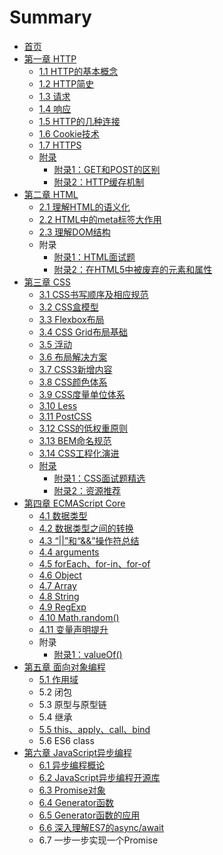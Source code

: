 # Summary

* [首页](README.md)
* [第一章 HTTP](di-yi-zhang-http.md)
  * [1.1 HTTP的基本概念](di-yi-zhang-http/11-httpde-ji-ben-gai-nian.md)
  * [1.2 HTTP简史](di-yi-zhang-http/12-httpjian-shi.md)
  * [1.3 请求](di-yi-zhang-http/13-qing-qiu.md)
  * [1.4 响应](di-yi-zhang-http/14-xiang-ying.md)
  * [1.5 HTTP的几种连接](di-yi-zhang-http/15-httpde-ji-zhong-lian-jie.md)
  * [1.6 Cookie技术](di-yi-zhang-http/16-cookieji-zhu.md)
  * [1.7 HTTPS](di-yi-zhang-http/17-https.md)
  * [附录](di-yi-zhang-http/fu-lu.md)
    * [附录1：GET和POST的区别](di-yi-zhang-http/fu-lu-1-get-he-post-de-qu-bie.md)
    * [附录2：HTTP缓存机制](di-yi-zhang-http/fu-lu-2-http-huan-cun-ji-zhi.md)
* [第二章 HTML](di-er-zhang-html.md)
  * [2.1 理解HTML的语义化](di-er-zhang-html/21-li-jie-html-de-yu-yi-hua.md)
  * [2.2 HTML中的meta标签大作用](di-er-zhang-html/22-htmlzhong-de-meta-biao-qian-da-zuo-yong.md)
  * [2.3 理解DOM结构](di-er-zhang-html/23-li-jie-dom-jie-gou.md)
  * 附录
    * [附录1：HTML面试题](di-er-zhang-html/fu-lu-1-html-mian-shi-ti.md)
    * [附录2：在HTML5中被废弃的元素和属性](di-er-zhang-html/fu-lu-2-ff1a-zai-html5-zhong-bei-fei-qi-de-yuan-su-he-shu-xing.md)
* [第三章 CSS](di-san-zhang-css.md)
  * [3.1 CSS书写顺序及相应规范](di-san-zhang-css/31-cssshu-xie-shun-xu-ji-xiang-ying-gui-fan.md)
  * [3.2 CSS盒模型](di-san-zhang-css/32-csshe-mo-xing.md)
  * [3.3 Flexbox布局](di-san-zhang-css/33-flexboxbu-ju.md)
  * [3.4 CSS Grid布局基础](di-san-zhang-css/34-css-gridbu-ju-ji-chu.md)
  * [3.5 浮动](di-san-zhang-css/35-fu-dong.md)
  * [3.6 布局解决方案](di-san-zhang-css/36-bu-ju-jie-jue-fang-an.md)
  * [3.7 CSS3新增内容](di-san-zhang-css/37-css3xin-zeng-nei-rong.md)
  * [3.8 CSS颜色体系](di-san-zhang-css/38-cssyan-se-ti-xi.md)
  * [3.9 CSS度量单位体系](di-san-zhang-css/39-cssdu-liang-dan-wei-ti-xi.md)
  * [3.10 Less](di-san-zhang-css/310-less.md)
  * [3.11 PostCSS](di-san-zhang-css/311-postcss.md)
  * [3.12 CSS的低权重原则](di-san-zhang-css/312-cssde-di-quan-zhong-yuan-ze.md)
  * [3.13 BEM命名规范](di-san-zhang-css/313-bemming-ming-gui-fan.md)
  * [3.14 CSS工程化演进](di-san-zhang-css/314-cssgong-cheng-hua-yan-jin.md)
  * [附录](di-san-zhang-css/fu-lu.md)
    * [附录1：CSS面试题精选](di-san-zhang-css/fu-lu/fu-lu-1-css-mian-shi-ti-jing-xuan.md)
    * [附录2：资源推荐](di-san-zhang-css/fu-lu/fu-lu-2-ff1a-zi-yuan-tui-jian.md)
* [第四章 ECMAScript Core](di-si-zhang-ecmascript-core.md)
  * [4.1 数据类型](di-si-zhang-ecmascript-core/41-shu-ju-lei-xing.md)
  * [4.2 数据类型之间的转换](di-si-zhang-ecmascript-core/42-shu-ju-lei-xing-zhi-jian-de-zhuan-huan.md)
  * [4.3 “\|\|”和“&&”操作符总结](di-si-zhang-ecmascript-core/43-201c7c7c-201d-he-201c2626-201d-cao-zuo-fu-zong-jie.md)
  * [4.4 arguments](di-si-zhang-ecmascript-core/44-arguments.md)
  * [4.5 forEach、for-in、for-of](di-si-zhang-ecmascript-core/45-foreachfor-infor-of.md)
  * [4.6 Object](di-si-zhang-ecmascript-core/46-object.md)
  * [4.7 Array](di-si-zhang-ecmascript-core/47-array.md)
  * [4.8 String](di-si-zhang-ecmascript-core/48-string.md)
  * [4.9 RegExp](di-si-zhang-ecmascript-core/49-regexp.md)
  * [4.10 Math.random\(\)](di-si-zhang-ecmascript-core/410-mathrandom.md)
  * [4.11 变量声明提升](di-si-zhang-ecmascript-core/412-bian-liang-sheng-ming-ti-sheng.md)
  * 附录
    * [附录1：valueOf\(\)](di-si-zhang-ecmascript-core/fu-lu-1-valueof.md)
* [第五章 面向对象编程](di-wu-zhang-mian-xiang-dui-xiang-bian-cheng.md)
  * [5.1 作用域](di-wu-zhang-mian-xiang-dui-xiang-bian-cheng/51-zuo-yong-yu.md)
  * 5.2 闭包
  * 5.3 原型与原型链
  * 5.4 继承
  * [5.5 this、apply、call、bind](di-wu-zhang-mian-xiang-dui-xiang-bian-cheng/55-thisapplycallbind.md)
  * 5.6 ES6 class
* [第六章 JavaScript异步编程](di-liu-zhang-javascript-yi-bu-bian-cheng.md)
  * [6.1 异步编程概论](di-liu-zhang-javascript-yi-bu-bian-cheng/61-yi-bu-bian-cheng-gai-lun.md)
  * [6.2 JavaScript异步编程开源库](di-liu-zhang-javascript-yi-bu-bian-cheng/62-javascriptyi-bu-bian-cheng-kai-yuan-ku.md)
  * [6.3 Promise对象](di-liu-zhang-javascript-yi-bu-bian-cheng/63-promisedui-xiang.md)
  * [6.4 Generator函数](di-liu-zhang-javascript-yi-bu-bian-cheng/64-generatorhan-shu.md)
  * [6.5 Generator函数的应用](di-liu-zhang-javascript-yi-bu-bian-cheng/65-generatorhan-shu-de-ying-yong.md)
  * [6.6 深入理解ES7的async/await](di-liu-zhang-javascript-yi-bu-bian-cheng/66-shen-ru-li-jie-es7-de-async-await.md)
  * 6.7 一步一步实现一个Promise



